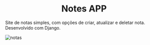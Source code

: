 <div>
  <h1 align="center">Notes APP</h1>
  <p>Site de notas simples, com opções de criar, atualizar e deletar nota. Desenvolvido com Django.</p>

  ![notas](https://github.com/jrath29/notes-app/assets/108674777/452c240c-725c-47fb-90ab-d44e3184bdf7)
</div>
